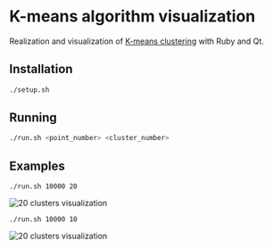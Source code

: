 # K-means algorithm visualization
Realization and visualization of
[K-means clustering](https://en.wikipedia.org/wiki/K-means_clustering)
with Ruby and Qt.

## Installation
```bash
./setup.sh
```

## Running
```bash
./run.sh <point_number> <cluster_number>
```

## Examples
```./run.sh 10000 20```

![20 clusters visualization](docs/20_clusters.png)


```./run.sh 10000 10```

![20 clusters visualization](docs/10_clusters.png)
